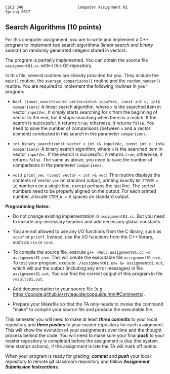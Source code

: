 	CSCI 340						Computer Assignment 01	             Spring 2017
	                  
<h2>Search Algorithms (10 points)</h2>

For this computer assignment, you are to write and implement a C++ program to implement two search algorithms (*linear search and binary search*) on randomly generated integers stored in vectors.The program is partially implemented. You can obtain the source file `assignment01.cc` within this Git repository. In this file, several routines are already provided for you. They include the `main()` routine, the  `average_comparisons()` routine and the `random_number()` routine. You are required to implement the following routines in your program:* `bool linear_search(const vector<int>& inputVec, const int x, int& comparisons)`  A linear search algorithm, where `x` is the searched item in vector `inputVec`. It simply starts searching for x from the beginning of vector to the end, but it stops searching when there is a match. If the search is successful, it returns `true`; otherwise, it returns `false`. You need to save the number of comparisons (between `x` and a vector element) conducted in this search in the parameter `comparisons`.* `int binary_search(const vector < int >& inputVec, const int x, int& comparisons)` A binary search algorithm, where `x` is the searched item in vector `inputVec`. If the search is successful, it returns `true`; otherwise, it returns `false`. The same as above, you need to save the number of comparisons in the parameter `comparisons`.* `void print_vec (const vector < int >& vec)` This routine displays the contents of vector `vec` on standard output, printing exactly `NO_ITEMS = 10` numbers on a single line, except perhaps the last line. The sorted numbers need to be properly aligned on the output. For each printed number, allocate `ITEM_W = 6` spaces on standard output.**Programming Notes:*** Do not change existing implementation in `assignment01.cc`. But you need to include any necessary headers and add necessary global constants.  * You are not allowed to use any I/O functions from the C library, such as `scanf` or `printf`. Instead, use the I/O functions from the C++ library, such as `cin` or `cout`.* To compile the source file, execute `g++ -Wall assignment01.cc –o assignment01.exe`.  This will create the executable file `assignment01.exe`. To test your program, execute `./assignment01.exe &> assignment01.out`, which will put the output (including any error messages) in file `assignment01.out`. You can find the correct output of this program in file `results01.out`.* Add documentation to your source file (e.g. https://google.github.io/styleguide/cppguide.html#Comments).* Prepare your Makefile so that the TA only needs to invoke the command “make” to compile your source file and produce the executable file. This semester you will need to make at least ***three commits*** to your local repository and ***three pushes*** to your master repository for each assignment. This will show the evolution of your assignments over time and the thought process behind the code. You will need to make sure your final ***push*** to your master repository is completed before the assignment is due (the system time stamps actions), if the assignment is late the TA will mark off points.

When your program is ready for grading, ***commit*** and ***push*** your local repository to remote git classroom repository and follow _**Assignment Submission Instructions**_. 
